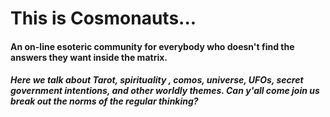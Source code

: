 # This is **Cosmonauts**...

#### An on-line esoteric community for everybody who doesn't find the answers they want inside the matrix.

##### Here we talk about Tarot, spirituality , comos, universe,  UFOs,  secret government intentions, and other worldly themes. Can y'all come join us break out the norms of the regular thinking?
